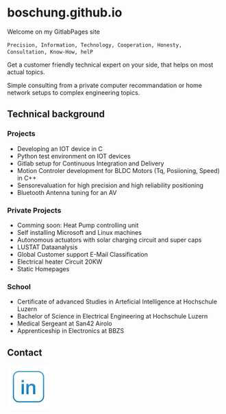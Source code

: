 # boschung.github.io
Welcome on my GitlabPages site 

```
Precision, Information, Technology, Cooperation, Honesty, Consultation, Know-How, helP
```

Get a customer friendly technical expert on your side, that helps on most actual topics.

Simple consulting from a private computer recommandation or home network setups to complex engineering topics. 


## Technical background

### Projects
- Developing an IOT device in C
- Python test environment on IOT devices
- Gitlab setup for Continuous Integration and Delivery
- Motion Controler development for BLDC Motors (Tq, Posiioning, Speed) in C++
- Sensorevaluation for high precision and high reliability positioning
- Bluetooth Antenna tuning for an AV


### Private Projects
- Comming soon: Heat Pump controlling unit 
- Self installing Microsoft and Linux machines
- Autonomous actuators with solar charging circuit and super caps
- LUSTAT Dataanalysis
- Global Customer support E-Mail Classification
- Electrical heater Circuit 20KW
- Static Homepages

### School
- Certificate of advanced Studies in Arteficial Intelligence at Hochschule Luzern 
- Bachelor of Science in Electrical Engineering at Hochschule Luzern
- Medical Sergeant at San42 Airolo
- Apprenticeship in Electronics at BBZS

## Contact

<a href="https://www.linkedin.com/in/patrick-boschung-569bab13b/">
<img border="0" alt="linkedin" src="in.png" width="100" height="100"> </a>



